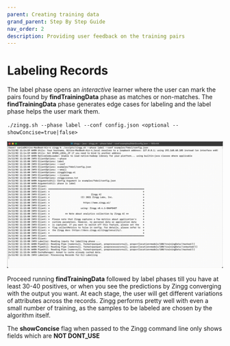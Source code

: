 ```yaml
---
parent: Creating training data
grand_parent: Step By Step Guide
nav_order: 2
description: Providing user feedback on the training pairs
---
```


# Labeling Records

The label phase opens an _interactive_ learner where the user can mark the pairs found by **findTrainingData** phase as matches or non-matches. The **findTrainingData** phase generates edge cases for labeling and the label phase helps the user mark them.

`./zingg.sh --phase label --conf config.json <optional --showConcise=true|false>`

![Shows records and asks user to mark yes, no, can't say on the cli.](../../../assets/labelvertical.gif)

Proceed running **findTrainingData** followed by label phases till you have at least 30-40 positives, or when you see the predictions by Zingg converging with the output you want. At each stage, the user will get different variations of attributes across the records. Zingg performs pretty well with even a small number of training, as the samples to be labeled are chosen by the algorithm itself.

The **showConcise** flag when passed to the Zingg command line only shows fields which are **NOT DONT\_USE**
